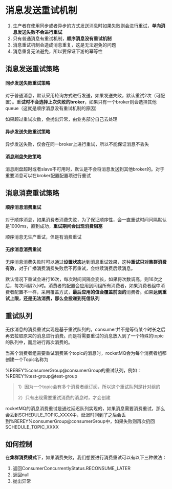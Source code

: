 # 消息发送重试机制

1. 生产者在使用同步或者异步的方式发送消息时如果失败则会进行重试，**单向消息发送失败不会进行重试**
2. 只有普通消息有重试机制，**顺序消息没有重试机制**
3. 消息重试机制会造成消息重复，这是无法避免的问题
4. 消息重复无法避免，所以要保证下游的幂等性

## 消息发送重试策略

#### 同步发送失败重试策略

对于普通消息，默认采用轮询方式进行发送，如果发送失败，默认重试2次（可配置）。重**试时不会选择上次失败的broker**，如果只有一个broker则会选择其他queue（这就是顺序消息没有重试机制的原因）

如果超过重试次数，会抛出异常，由业务部分自己去处理

#### 异步发送失败重试策略

异步发送失败，仅会在同一broker上进行重试，所以不能保证消息不丢失

#### 消息刷盘失败策略

消息刷盘超时或者slave不可用时，默认是不会将消息发送到其他broker的。对于重要消息可以在broker配置配置项进行重试

## 消息消费重试策略

#### 顺序消息消费重试

对于顺序消息，如果消费者消费失败，为了保证顺序性，会一直重试时间间隔默认是1000ms，直到成功，**重试期间会出现消费阻塞**

顺序消息无生产重试，但是有消费重试

#### 无序消息消费重试

无序消息消费失败时可以通过**设置状态**达到消息重试效果，这种**重试只对集群消费有效**，对于广播消费消费失败后不再重试，会继续消费后续消息。

默认情况下重试会进行16次，每次时间间隔会变长，如果将次数调高，则16次之后，每次间隔2小时。消费者的配置会应用到同组所有消费者，如果消费者组中消费者配置不一样，采用覆盖方式，**最后应用的值会覆盖前面的**消费者。如果**达到重试上限，还是无法消费，那么会投递到死信队列**

## 重试队列

无序消息的消费重试实现是基于重试队列的。consumer并不是等待某个时长之后再去拉取原来的消息进行消费。而是将需要重试的消息放入到了一个特殊的topic的队列中，而后进行再次消费的。

当某个消费者组需要重试消费某个topic的消息时，rocketMQ会为每个消费者组都创建一个Topic名称为

%REREY%consumerGroup@consumerGroup的重试队列，例如：%REREY%test-group@test-group

> 1）因为一个topic会有多个消费者组订阅，所以这个重试队列是针对组的
>
> 2）只有出现需要重试消费的消息时，才会创建

rocketMQ的消息消费重试是通过延迟队列实现的，如果消息需要消费重试，那么会丢到SCHEDULE_TOPIC_XXXX中，延迟时间到了之后会丢到%REREY%consumerGroup@consumerGroup中，如果失败则再次扔回SCHEDULE_TOPIC_XXXX

## 如何控制

在**集群消费模式**下，如果消费失败，我们想要进行消费重试可以有以下三种做法：

1. 返回ConsumerConcurrentlyStatus.RECONSUME_LATER
2. 返回null
3. 抛出异常